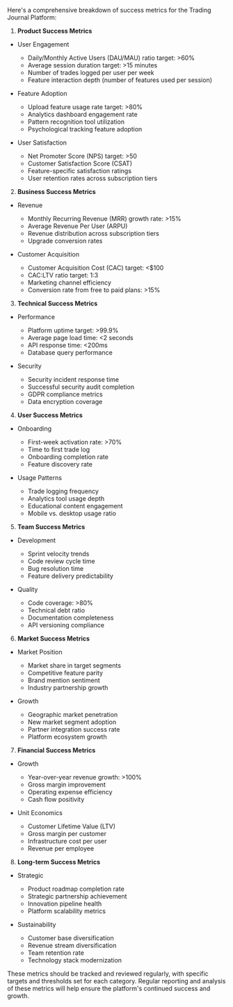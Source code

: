 Here's a comprehensive breakdown of success metrics for the Trading Journal Platform:

1. **Product Success Metrics**
- User Engagement
  * Daily/Monthly Active Users (DAU/MAU) ratio target: >60%
  * Average session duration target: >15 minutes
  * Number of trades logged per user per week
  * Feature interaction depth (number of features used per session)

- Feature Adoption
  * Upload feature usage rate target: >80%
  * Analytics dashboard engagement rate
  * Pattern recognition tool utilization
  * Psychological tracking feature adoption

- User Satisfaction
  * Net Promoter Score (NPS) target: >50
  * Customer Satisfaction Score (CSAT)
  * Feature-specific satisfaction ratings
  * User retention rates across subscription tiers

2. **Business Success Metrics**
- Revenue
  * Monthly Recurring Revenue (MRR) growth rate: >15%
  * Average Revenue Per User (ARPU)
  * Revenue distribution across subscription tiers
  * Upgrade conversion rates

- Customer Acquisition
  * Customer Acquisition Cost (CAC) target: <$100
  * CAC:LTV ratio target: 1:3
  * Marketing channel efficiency
  * Conversion rate from free to paid plans: >15%

3. **Technical Success Metrics**
- Performance
  * Platform uptime target: >99.9%
  * Average page load time: <2 seconds
  * API response time: <200ms
  * Database query performance

- Security
  * Security incident response time
  * Successful security audit completion
  * GDPR compliance metrics
  * Data encryption coverage

4. **User Success Metrics**
- Onboarding
  * First-week activation rate: >70%
  * Time to first trade log
  * Onboarding completion rate
  * Feature discovery rate

- Usage Patterns
  * Trade logging frequency
  * Analytics tool usage depth
  * Educational content engagement
  * Mobile vs. desktop usage ratio

5. **Team Success Metrics**
- Development
  * Sprint velocity trends
  * Code review cycle time
  * Bug resolution time
  * Feature delivery predictability

- Quality
  * Code coverage: >80%
  * Technical debt ratio
  * Documentation completeness
  * API versioning compliance

6. **Market Success Metrics**
- Market Position
  * Market share in target segments
  * Competitive feature parity
  * Brand mention sentiment
  * Industry partnership growth

- Growth
  * Geographic market penetration
  * New market segment adoption
  * Partner integration success rate
  * Platform ecosystem growth

7. **Financial Success Metrics**
- Growth
  * Year-over-year revenue growth: >100%
  * Gross margin improvement
  * Operating expense efficiency
  * Cash flow positivity

- Unit Economics
  * Customer Lifetime Value (LTV)
  * Gross margin per customer
  * Infrastructure cost per user
  * Revenue per employee

8. **Long-term Success Metrics**
- Strategic
  * Product roadmap completion rate
  * Strategic partnership achievement
  * Innovation pipeline health
  * Platform scalability metrics

- Sustainability
  * Customer base diversification
  * Revenue stream diversification
  * Team retention rate
  * Technology stack modernization

These metrics should be tracked and reviewed regularly, with specific targets and thresholds set for each category. Regular reporting and analysis of these metrics will help ensure the platform's continued success and growth.